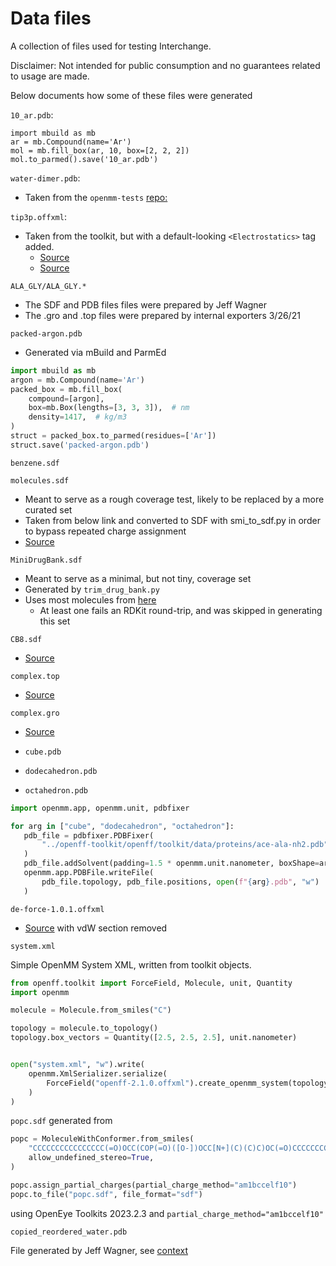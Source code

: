 # Data files

A collection of files used for testing Interchange.

Disclaimer: Not intended for public consumption and no guarantees related to usage are made.

Below documents how some of these files were generated

`10_ar.pdb`:

```python3
import mbuild as mb
ar = mb.Compound(name='Ar')
mol = mb.fill_box(ar, 10, box=[2, 2, 2])
mol.to_parmed().save('10_ar.pdb')
```

`water-dimer.pdb`:

- Taken from the `openmm-tests` [repo:](https://github.com/choderalab/openmm-tests/blob/5a7d3b7bee753a384c98f4b6f8bb1460c371935c/energy-continuity/water-dimer.pdb)

`tip3p.offxml`:

- Taken from the toolkit, but with a default-looking `<Electrostatics>` tag added.
  - [Source](https://github.com/openforcefield/openff-toolkit/blob/d0b768a6d2cd0297b34aab3618197604b81d6e03/openff/toolkit/data/test_forcefields/tip3p.offxml)
  - [Source](https://github.com/openforcefield/openff-toolkit/issues/716)

`ALA_GLY/ALA_GLY.*`

- The SDF and PDB files files were prepared by Jeff Wagner
- The .gro and .top files were prepared by internal exporters 3/26/21

`packed-argon.pdb`

- Generated via mBuild and ParmEd

```python
import mbuild as mb
argon = mb.Compound(name='Ar')
packed_box = mb.fill_box(
    compound=[argon],
    box=mb.Box(lengths=[3, 3, 3]),  # nm
    density=1417,  # kg/m3
)
struct = packed_box.to_parmed(residues=['Ar'])
struct.save('packed-argon.pdb')
```

`benzene.sdf`

`molecules.sdf`

- Meant to serve as a rough coverage test, likely to be replaced by a more curated set
- Taken from below link and converted to SDF with smi_to_sdf.py in order to bypass repeated charge assignment
- [Source](https://github.com/openforcefield/open-forcefield-data/blob/8622f00860c507102a4c8ac9088d9e73bc76857e/Utilize-All-Parameters/selected/chosen.smi)

`MiniDrugBank.sdf`

- Meant to serve as a minimal, but not tiny, coverage set
- Generated by `trim_drug_bank.py`
- Uses most molecules from [here](https://github.com/openforcefield/cheminformatics-toolkit-equivalence/pull/2)
  - At least one fails an RDKit round-trip, and was skipped in generating this set

`CB8.sdf`

- [Source](https://github.com/samplchallenges/SAMPL6/blob/c661d3985af7fa0ba8c64a1774cfb2363cd31bda/host_guest/CB8AndGuests/CB8.mol2)

`complex.top`

- [Source](https://raw.githubusercontent.com/samplchallenges/SAMPL6/master/host_guest/SAMPLing/CB8-G3-0/GROMACS/complex.top)

`complex.gro`

- [Source](https://raw.githubusercontent.com/samplchallenges/SAMPL6/master/host_guest/SAMPLing/CB8-G3-0/GROMACS/complex.gro)

- `cube.pdb`
- `dodecahedron.pdb`
- `octahedron.pdb`

```python
import openmm.app, openmm.unit, pdbfixer

for arg in ["cube", "dodecahedron", "octahedron"]:
   pdb_file = pdbfixer.PDBFixer(
       "../openff-toolkit/openff/toolkit/data/proteins/ace-ala-nh2.pdb"
   )
   pdb_file.addSolvent(padding=1.5 * openmm.unit.nanometer, boxShape=arg)
   openmm.app.PDBFile.writeFile(
       pdb_file.topology, pdb_file.positions, open(f"{arg}.pdb", "w")
   )
```

`de-force-1.0.1.offxml`

- [Source](https://github.com/jthorton/de-forcefields/blob/a6f666fc8a3f48d597bfb4db5c46826b9d5d7ed4/deforcefields/offxml/de-force-1.0.1.offxml) with vdW section removed

`system.xml`

Simple OpenMM System XML, written from toolkit objects.

```python
from openff.toolkit import ForceField, Molecule, unit, Quantity
import openmm

molecule = Molecule.from_smiles("C")

topology = molecule.to_topology()
topology.box_vectors = Quantity([2.5, 2.5, 2.5], unit.nanometer)


open("system.xml", "w").write(
    openmm.XmlSerializer.serialize(
        ForceField("openff-2.1.0.offxml").create_openmm_system(topology)
    )
)
```

`popc.sdf` generated from

```python
popc = MoleculeWithConformer.from_smiles(
    "CCCCCCCCCCCCCCCC(=O)OCC(COP(=O)([O-])OCC[N+](C)(C)C)OC(=O)CCCCCCCC=CCCCCCCCC",
    allow_undefined_stereo=True,
)

popc.assign_partial_charges(partial_charge_method="am1bccelf10")
popc.to_file("popc.sdf", file_format="sdf")
```

using OpenEye Toolkits 2023.2.3 and `partial_charge_method="am1bccelf10"`

`copied_reordered_water.pdb`

File generated by Jeff Wagner, see [context](https://github.com/openforcefield/openff-interchange/issues/934)
